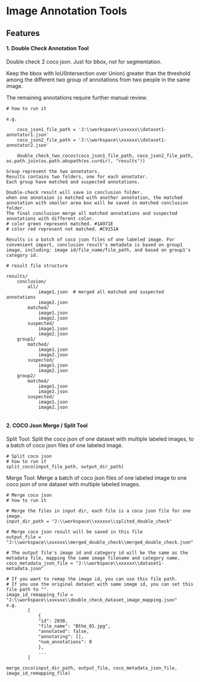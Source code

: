 # Image Annotation Tools

## Features

#### 1. Double Check Annotation Tool
Double check 2 coco json. Just for bbox, not for segmentation.

Keep the bbox with IoU(Intersection over Union) greater than the threshold among the different two group of annotations from two people in the same image.

The remaining annotations require further manual review. 

```angular2html
# how to run it

e.g.
    
    coco_json1_file_path = 'J:\\workspace\\xxxxxx\\dataset1-annotator1.json'
    coco_json2_file_path = 'J:\\workspace\\xxxxxx\\dataset1-annotator2.json'

    double_check_two_cocos(coco_json1_file_path, coco_json2_file_path, os.path.join(os.path.abspath(os.curdir), "results"))

Group represent the two annotators.
Results contains two folders, one for each annotator.
Each group have matched and suspected annotations.

Double-check result will save in conclusion folder.
when one annotaion is matched with another annotation, the matched annotation with smaller area box will be saved in matched conclusion folder.
The final conclusion merge all matched annotations and suspected annotations with different color.
# color green represent matched. #1A971E
# color red represent not matched. #C9151A

Results is a batch of coco json files of one labeled image. For convenient import, conclusion result's metadata is based on group1 image, including: image id/file_name/file_path, and based on group1's category id.

# result file structure

results/
    conclusion/
        all/
            image1.json  # merged all matched and suspected annotations
            image2.json
        matched/
            image1.json
            image2.json
        suspected/
            image1.json
            image2.json
    group1/
        matched/
            image1.json
            image2.json
        suspected/
            image1.json
            image2.json
    group2/
        matched/
            image1.json
            image2.json
        suspected/
            image1.json
            image2.json


```

#### 2. COCO Json Merge / Split Tool
Split Tool: Split the coco json of one dataset with multiple labeled images, to a batch of coco json files of one labeled image.

```angular2html
# Split coco json
# how to run it
split_coco(input_file_path, output_dir_path)

```

Merge Tool: Merge a batch of coco json files of one labeled image to one coco json of one dataset with multiple labeled images.

```angular2html
# Merge coco json
# how to run it

# Merge the files in input dir, each file is a coco json file for one image.
input_dir_path = "J:\\workspace\\xxxxxx\\splited_double_check"

# Merge coco json result will be saved in this file
output_file = "J:\\workspace\\xxxxxx\\merged_double_check\\merged_double_check.json"

# The output file's image id and category id will be the same as the metadata file, mapping the same image filename and category name.
coco_metadata_json_file = "J:\\workspace\\xxxxxx\\dataset1-metadata.json"

# If you want to remap the image id, you can use this file path.
# If you use the original dataset with same image id, you can set this file path to "".
image_id_remapping_file = "J:\\workspace\\xxxxxx\\double_check_dataset_image_mapping.json"
e.g.
        [
            {
            "id": 2030,
            "file_name": "Bthe_01.jpg",
            "annotated": false,
            "annotating": [],
            "num_annotations": 0
            },
            ...
        ]

merge_coco(input_dir_path, output_file, coco_metadata_json_file, image_id_remapping_file)
```